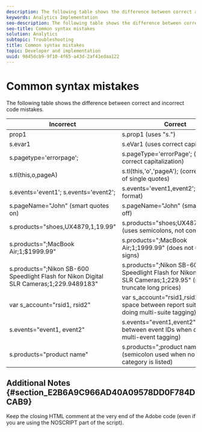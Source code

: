 ```yaml
---
description: The following table shows the difference between correct and incorrect code mistakes.
keywords: Analytics Implementation
seo-description: The following table shows the difference between correct and incorrect code mistakes.
seo-title: Common syntax mistakes
solution: Analytics
subtopic: Troubleshooting
title: Common syntax mistakes
topic: Developer and implementation
uuid: 9845dcb9-9f10-4f65-a43d-2af41edaa122
---
```


# Common syntax mistakes

The following table shows the difference between correct and incorrect code mistakes.

|  Incorrect  | Correct  |
|---|---|
|  prop1  | s.prop1 (uses "s.")  |
|  s.evar1  | s.eVar1 (uses correct capitalization)  |
|  s.pagetype='errorpage';  | s.pageType='errorPage'; (uses correct capitalization)  |
|  s.tl(this,o,pageA)  | s.tl(this,'o','pageA'); (correct usage of single quotes)  |
|  s.events='event1'; s.events='event2';  | s.events='event1,event2'; (correct format)  |
|  s.pageName="John" (smart quotes on)  | s.pageName="John" (smart quotes off)  |
|  s.products="shoes,UX4879,1,19.99"  | s.products="shoes;UX4879;1;19.99" (uses semicolons, not commas)  |
|  s.products=";MacBook Air;1;$1999.99"  | s.products=";MacBook Air;1;1999.99" (does not use dollar signs)  |
|  s.products=";Nikon SB-600 Speedlight Flash for Nikon Digital SLR Cameras;1;229.9489183"  | s.products=";Nikon SB-600 Speedlight Flash for Nikon Digital SLR Cameras;1;229.95" (round or truncate long prices)  |
|  var s_account="rsid1, rsid2"  | var s_account="rsid1,rsid2" (no space between report suite IDs when doing multi-suite tagging)  |
|  s.events="event1, event2"  | s.events="event1,event2" (no space between event IDs when doing multi-event tagging)  |
|  s.products="product name"  | s.products=";product name" (semicolon used when no product category is listed)  |

## Additional Notes {#section_E2B6A9C966AD40A09578DD0F784DCAB9}

Keep the closing HTML comment at the very end of the Adobe code (even if you are using the NOSCRIPT part of the script). 
